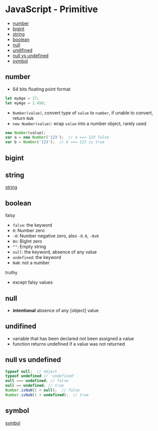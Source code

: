 # JavaScript - Primitive

* [number](#number)
* [bigint](#bigint)
* [string](#string)
* [boolean](#boolean)
* [null](#null)
* [undifined](#undifined)
* [null vs undefined](#null-vs-undefined)
* [symbol](#symbol)

## number

- 64 bits floating point format

```javascript
let myAge = 17;
let myAge = 2.456;
```

- `Number(value)`, convert type of `value` to `number`, if unable to convert, return `NaN`
- `new Number(value)`: wrap `value` into a number object, rarely used 

```javascript
new Number(value);
var a = new Number('123');  // a === 123 false
var b = Number('123');  // b === 123 is true
```

## bigint

## string

[string](javascript-string.md)

## boolean

falsy

- `false`: the keyword
- `0`: Number zero
- `-0`: Number negative zero, also `-0.0`, `-0x0`
- `0n`: BigInt zero
- `""`: Empty string
- `null`: the keyword, absence of any value
- `undefined`: the keyword
- `NaN`: not a number

truthy

- except falsy values

## null

- **intentional** absence of any [object] value

## undifined

- variable that has been declared not been assigned a value
- function returns undefined if a value was not returned

## null vs undefined

```js
typeof null;  // object
typeof undefined // 'undefined'
null === undefined; // false
null == undefined; // true
Number.isNaN(1 + null);  // false
Number.isNaN(1 + undefined);  // true
```

## symbol

[symbol](javascript-symbol.md)

